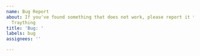 ```yaml
---
name: Bug Report
about: If you've found something that does not work, please report it to help improve
  Traything
title: 'Bug: '
labels: bug
assignees: ''

---
```


<!--
Please make sure to:

- Describe the bug as detailed as possible by providing the exact steps how to reproduce it
- Attach screenshots where useful
- Check if the problem was maybe already reported or fixed by searching open and closed issues here
-->

